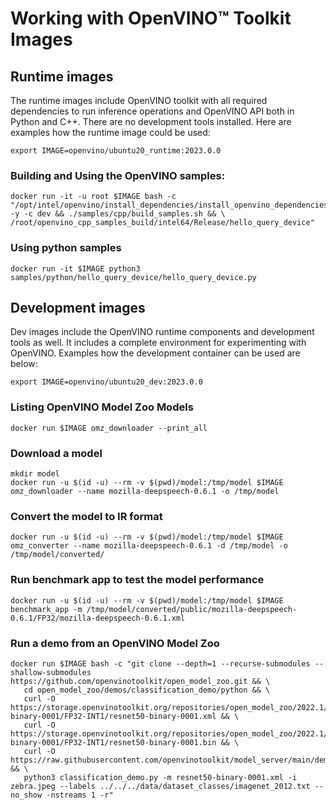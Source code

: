 # Working with OpenVINO™ Toolkit Images

## Runtime images

The runtime images include OpenVINO toolkit with all required dependencies to run inference operations and OpenVINO API both in Python and C++.
There are no development tools installed.
Here are examples how the runtime image could be used:

```
export IMAGE=openvino/ubuntu20_runtime:2023.0.0
```

### Building and Using the OpenVINO samples:

```
docker run -it -u root $IMAGE bash -c "/opt/intel/openvino/install_dependencies/install_openvino_dependencies.sh -y -c dev && ./samples/cpp/build_samples.sh && \
/root/openvino_cpp_samples_build/intel64/Release/hello_query_device"
```

### Using python samples
```
docker run -it $IMAGE python3 samples/python/hello_query_device/hello_query_device.py
```

## Development images

Dev images include the OpenVINO runtime components and development tools as well. It includes a complete environment for experimenting with OpenVINO.
Examples how the development container can be used are below:

```
export IMAGE=openvino/ubuntu20_dev:2023.0.0
```

### Listing OpenVINO Model Zoo Models
```
docker run $IMAGE omz_downloader --print_all
```

### Download a model
```
mkdir model
docker run -u $(id -u) --rm -v $(pwd)/model:/tmp/model $IMAGE omz_downloader --name mozilla-deepspeech-0.6.1 -o /tmp/model
```

### Convert the model to IR format 
```
docker run -u $(id -u) --rm -v $(pwd)/model:/tmp/model $IMAGE omz_converter --name mozilla-deepspeech-0.6.1 -d /tmp/model -o /tmp/model/converted/
```

### Run benchmark app to test the model performance
```
docker run -u $(id -u) --rm -v $(pwd)/model:/tmp/model $IMAGE benchmark_app -m /tmp/model/converted/public/mozilla-deepspeech-0.6.1/FP32/mozilla-deepspeech-0.6.1.xml
```

### Run a demo from an OpenVINO Model Zoo
```
docker run $IMAGE bash -c "git clone --depth=1 --recurse-submodules --shallow-submodules https://github.com/openvinotoolkit/open_model_zoo.git && \
   cd open_model_zoo/demos/classification_demo/python && \
   curl -O https://storage.openvinotoolkit.org/repositories/open_model_zoo/2022.1/models_bin/3/resnet50-binary-0001/FP32-INT1/resnet50-binary-0001.xml && \
   curl -O https://storage.openvinotoolkit.org/repositories/open_model_zoo/2022.1/models_bin/3/resnet50-binary-0001/FP32-INT1/resnet50-binary-0001.bin && \
   curl -O https://raw.githubusercontent.com/openvinotoolkit/model_server/main/demos/common/static/images/zebra.jpeg && \
   python3 classification_demo.py -m resnet50-binary-0001.xml -i zebra.jpeg --labels ../../../data/dataset_classes/imagenet_2012.txt --no_show -nstreams 1 -r"

```

